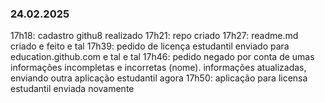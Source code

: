 ### 24.02.2025
17h18: cadastro githu8 realizado
17h21: repo criado
17h27: readme.md criado e feito e tal
17h39: pedido de licença estudantil enviado para education.github.com e tal e tal
17h46: pedido negado por conta de umas informações incompletas e incorretas (nome). informações atualizadas, enviando outra aplicação estudantil agora
17h50: aplicação para licensa estudantil enviada novamente
